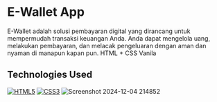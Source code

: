 # E-Wallet App
E-Wallet adalah solusi pembayaran digital yang dirancang untuk mempermudah transaksi keuangan Anda.
Anda dapat mengelola uang, melakukan pembayaran, dan melacak pengeluaran dengan aman dan nyaman di manapun kapan pun. HTML + CSS Vanila
## Technologies Used
[![HTML5](https://img.shields.io/badge/HTML5-E34F26?style=for-the-badge&logo=html5&logoColor=white)](https://www.w3.org/html/) [![CSS3](https://img.shields.io/badge/CSS3-1572B6?style=for-the-badge&logo=css3&logoColor=white)](https://www.w3.org/Style/CSS/)
![Screenshot 2024-12-04 214852](https://github.com/user-attachments/assets/5d42e7c1-2549-46da-8d1a-cdf34d9b0c22)
